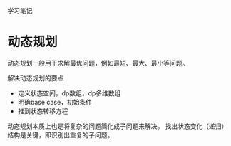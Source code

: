 学习笔记


# 动态规划

动态规划一般用于求解最优问题，例如最短、最大、最小等问题。

解决动态规划的要点

- 定义状态空间，dp数组，dp多维数组
- 明确base case，初始条件
- 推到状态转移方程

动态规划本质上也是将复杂的问题简化成子问题来解决。
找出状态变化（递归）结构是关键，即识别出重复的子问题。